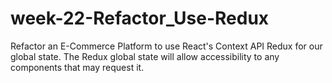# week-22-Refactor_Use-Redux
Refactor an E-Commerce Platform to use React's Context API Redux for our global state.  The Redux global state will allow accessibility to any components that may request it.

